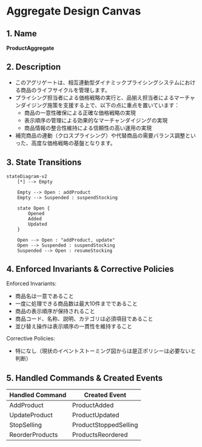 # Aggregate Design Canvas

## 1. Name
**ProductAggregate**

## 2. Description
- このアグリゲートは、相互連動型ダイナミックプライシングシステムにおける商品のライフサイクルを管理します。
- プライシング担当者による価格戦略の実行と、品揃え担当者によるマーチャンダイジング施策を支援する上で、以下の点に重点を置いています：
  - 商品の一意性確保による正確な価格戦略の実現
  - 表示順序の管理による効果的なマーチャンダイジングの実現
  - 商品情報の整合性維持による信頼性の高い運用の実現
- 補完商品の連動（クロスプライシング）や代替商品の需要バランス調整といった、高度な価格戦略の基盤となります。

## 3. State Transitions
```mermaid
stateDiagram-v2
    [*] --> Empty
    
    Empty --> Open : addProduct
    Empty --> Suspended : suspendStocking
    
    state Open {
        Opened
        Added
        Updated
    }
    
    Open --> Open : "addProduct, update"
    Open --> Suspended : suspendStocking
    Suspended --> Open : resumeStocking
```

## 4. Enforced Invariants & Corrective Policies
Enforced Invariants:
- 商品名は一意であること
- 一度に処理できる商品数は最大10件までであること
- 商品の表示順序が保持されること
- 商品コード、名称、説明、カテゴリは必須項目であること
- 並び替え操作は表示順序の一貫性を維持すること

Corrective Policies:
- 特になし（現状のイベントストーミング図からは是正ポリシーは必要ないと判断）

## 5. Handled Commands & Created Events
| Handled Command  | Created Event     |
|---|----|
| AddProduct      | ProductAdded      |
| UpdateProduct     | ProductUpdated    |
| StopSelling  | ProductStoppedSelling  |
| ReorderProducts | ProductsReordered | 